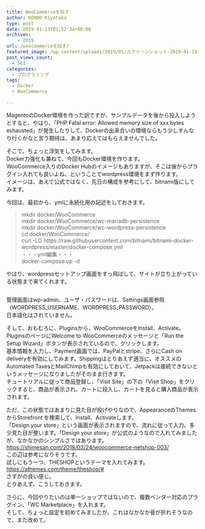 ```yaml
---
title: WooCommerceを試す
author: KONNO Kiyotaka
type: post
date: 2019-01-13T01:52:34+00:00
archives:
    - 2019
url: /woocommerceを試す/
featured_image: /wp-content/uploads/2019/01/スクリーンショット-2019-01-13-0.22.01.png
post_views_count:
  - 561
categories:
  - プログラミング
tags:
  - Docker
  - WooCommerce

---
```

MagentoのDocker環境を作った訳ですが、サンプルデータを後から投入しようとすると、やはり、「PHP Fatal error: Allowed memory size of xxx bytes exhausted」が発生したりして、Dockerの出来合いの環境ならもう少しすんなり行くかなと言う期待は、あまり応えてはもらえませんでした。

そこで、ちょっと浮気をしてみます。  
Docker力強化も兼ねて、今回もDocker環境を作ります。  
WooCommerce入りのDocker Hubのイメージもありますが、そこは後からプラグイン入れても良いよね、ということでwordpress環境をまず作ります。  
イメージは、あえて公式ではなく、先日の構成を参考にして、bitnami版にしてみます。

今回は、最初から、ymlに永続化用の記述をしておきます。

<blockquote class="wp-block-quote">
  <p>
    mkdir docker/WooCommerce<br />mkdir docker/WooCommerce/wc-mariadb-persistence<br />mkdir docker/WooCommerce/wc-wordpress-persistence<br />cd docker/WooCommerce/<br />curl -LO https://raw.githubusercontent.com/bitnami/bitnami-docker-wordpress/master/docker-compose.yml<br />・・・yml編集・・・<br />docker-compose up -d
  </p>
</blockquote>

  
やはり、wordpressセットアップ画面をすっ飛ばして、サイトが立ち上がっている状態まで来てくれます。<figure class="wp-block-image">

<img src="https://i0.wp.com/www.programmers-office.ml/wp-content/uploads/2019/01/スクリーンショット-2019-01-13-0.22.01.png?fit=1024%2C710&ssl=1" alt="" class="wp-image-2601" srcset="https://i1.wp.com/www.programmers-office.ml/wp-content/uploads/2019/01/スクリーンショット-2019-01-13-0.22.01.png?w=2286&ssl=1 2286w, https://i1.wp.com/www.programmers-office.ml/wp-content/uploads/2019/01/スクリーンショット-2019-01-13-0.22.01.png?resize=300%2C208&ssl=1 300w, https://i1.wp.com/www.programmers-office.ml/wp-content/uploads/2019/01/スクリーンショット-2019-01-13-0.22.01.png?resize=768%2C532&ssl=1 768w, https://i1.wp.com/www.programmers-office.ml/wp-content/uploads/2019/01/スクリーンショット-2019-01-13-0.22.01.png?resize=1024%2C710&ssl=1 1024w, https://i1.wp.com/www.programmers-office.ml/wp-content/uploads/2019/01/スクリーンショット-2019-01-13-0.22.01.png?w=2000&ssl=1 2000w" sizes="(max-width: 1000px) 100vw, 1000px" /> </figure> 

管理画面はwp-admin、ユーザ・パスワードは、Settings画面参照（WORDPRESS\_USERNAME、WORDPRESS\_PASSWORD）。  
日本語化はされていません。

そして、おもむろに、Pluginsから、WooCommerceをInstall、Activate。PluginsのページにWelcome to WooCommerceのメッセージと「Run the Setup Wizard」ボタンが表示されているので、クリックします。  
基本情報を入力し、Payment画面では、PayPalとstripe、さらにCash on deliveryを有効にしてみます。Shippingはとりあえず適当に、オススメのAutomated TaxesとMailChimpも有効にしておいて、Jetpackは接続できないというメッセージになりましたがそのまま行きます。  
チュートリアルに従って商品登録し、「Visit Site」の下の「Visit Shop」をクリックすると、商品が表示され、カートに投入し、カートを見ると購入商品が表示されます。

ただ、この状態ではあまりに見た目が投げやりなので、AppearanceのThemesからStorefront を検索して、Install、Activateします。  
「Design your store」という画面が表示されますので、流れに従って入力。多少見た目が整います。「Design your store」が公式のようなので入れてみましたが、なかなかのシンプルさではあります。  
<a rel="noreferrer noopener" target="_blank" href="https://shimesan.com/2018/03/24/woocommerce-netshop-003/">https://shimesan.com/2018/03/24/woocommerce-netshop-003/</a>  
この辺は参考になりそうです。  
試しにもう一つ、THESHOPというテーマを入れてみます。  
<a rel="noreferrer noopener" target="_blank" href="https://athemes.com/theme/theshop/#">https://athemes.com/theme/theshop/#</a>  
さすがの良い感じ。  
とりあえず、こうしておきます。

さらに、今回やりたいのは単一ショップではないので、複数ベンダー対応のプラグイン、「WC Marketplace」を入れます。  
そして、ちょっと設定を初めてみましたが、これはなかなか骨が折れそうなので、また改めて。